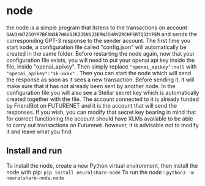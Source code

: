 # node

the node is a simple program that listens to the transactions on account `GAU3XW7Z5OYR7BFANSB7HGVGJRZJ5NSJ3ERWJ5HRVZRCHFSRTQ32YPEM` and sends the corresponding GPT-3 response to the sender account.
The first time you start node, a configuration file called "config.json" will automatically be created in the same folder. Before restarting the node again, now that your configuration file exists, you will need to put your openai api key inside the file, inside "openai_apikey". Then simply replace `"openai_apikey":null` with `"openai_apikey":"sk-xxxx"` . Then you can start the node which will send the response as soon as it sees a new transaction. Before sending it, it will make sure that it has not already been sent by another node.
In the configuration file you will also see a Stellar secret key which is automatically created together with the file. The account connected to it is already funded by FriendBot on FUTURENET and it is the account that will send the responses. If you wish, you can modify that secret key bearing in mind that for correct functioning the account should have XLMs available to be able to carry out transactions on Futurenet. however, it is advisable not to modify it and leave what you find.

## Install and run

 To install the node, create a new Python virtual environment, then install the node with pip: `pip install neuralshare-node`
 To run the node : `python3 -m neuralshare-node.node`


